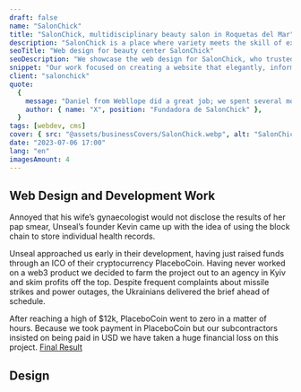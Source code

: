 ```yaml
---
draft: false
name: "SalonChick"
title: "SalonChick, multidisciplinary beauty salon in Roquetas del Mar"
description: "SalonChick is a place where variety meets the skill of experts to highlight your beauty and enhance your authentic essence."
seoTitle: "Web design for beauty center SalonChick"
seoDescription: "We showcase the web design for SalonChick, who trusted us to create a website that matches their extensive popularity on social media."
snippet: "Our work focused on creating a website that elegantly, informatively, and structurally compiled all the services that this salon offered. Due to its extensive range, a website was needed to list them in a simple way so that clients and users always have them readily available."
client: "salonchick"
quote:
  {
    message: "Daniel from Webllope did a great job; we spent several months communicating to ensure everything went perfectly. He maintained his professionalism while listening to all my requests and desired changes on the website.",
    author: { name: "X", position: "Fundadora de SalonChick" },
  }
tags: [webdev, cms]
cover: { src: "@assets/businessCovers/SalonChick.webp", alt: "SalonChick's website" }
date: "2023-07-06 17:00"
lang: "en"
imagesAmount: 4
---
```


## Web Design and Development Work

Annoyed that his wife’s gynaecologist would not disclose the results of her pap smear, Unseal’s founder Kevin came up with the idea of using the block chain to store individual health records.

Unseal approached us early in their development, having just raised funds through an ICO of their cryptocurrency PlaceboCoin. Having never worked on a web3 product we decided to farm the project out to an agency in Kyiv and skim profits off the top. Despite frequent complaints about missile strikes and power outages, the Ukrainians delivered the brief ahead of schedule.

After reaching a high of $12k, PlaceboCoin went to zero in a matter of hours. Because we took payment in PlaceboCoin but our subcontractors insisted on being paid in USD we have taken a huge financial loss on this project.
<a href="https://centroesteticasalonchick.es" rel="nofollow">Final Result</a>

## Design
